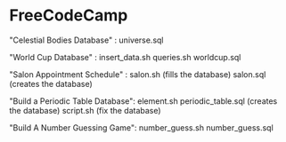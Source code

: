 # FreeCodeCamp

"Celestial Bodies Database" : universe.sql

"World Cup Database" : insert_data.sh
                       queries.sh
                       worldcup.sql
                       
"Salon Appointment Schedule" : salon.sh (fills the database)
                               salon.sql (creates the database)

"Build a Periodic Table Database": element.sh
                                   periodic_table.sql (creates the database)
                                   script.sh (fix the database)

"Build A Number Guessing Game": number_guess.sh
                                number_guess.sql
